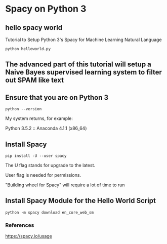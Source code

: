 # Spacy on Python 3
## hello spacy world

Tutorial to Setup Python 3's Spacy for Machine Learning Natural Language

```python helloworld.py```

## The advanced part of this tutorial will setup a Naive Bayes supervised learning system to filter out SPAM like text

## Ensure that you are on Python 3

```python --version```

My system returns, for example:

Python 3.5.2 :: Anaconda 4.1.1 (x86_64)

## Install Spacy

```pip install -U --user spacy```

The U flag stands for upgrade to the latest.

User flag is needed for permissions.

"Building wheel for Spacy" will require a lot of time to run

## Install Spacy Module for the Hello World Script

```python -m spacy download en_core_web_sm```

### References

https://spacy.io/usage
